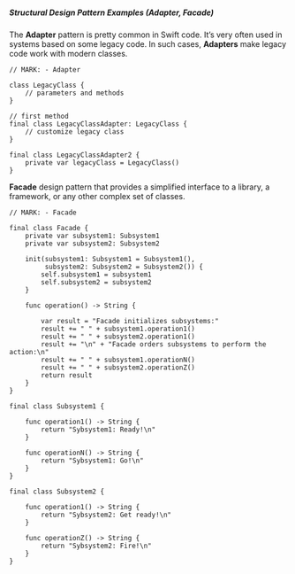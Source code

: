##### Structural Design Pattern Examples (Adapter, Facade)

The **Adapter** pattern is pretty common in Swift code. It’s very often used in systems based on some legacy code. In such cases, **Adapters** make legacy code work with modern classes.

```
// MARK: - Adapter

class LegacyClass {
    // parameters and methods
}

// first method
final class LegacyClassAdapter: LegacyClass {
    // customize legacy class
}

final class LegacyClassAdapter2 {
    private var legacyClass = LegacyClass()
}
```

**Facade** design pattern that provides a simplified interface to a library, a framework, or any other complex set of classes.

```
// MARK: - Facade

final class Facade {
    private var subsystem1: Subsystem1
    private var subsystem2: Subsystem2

    init(subsystem1: Subsystem1 = Subsystem1(),
         subsystem2: Subsystem2 = Subsystem2()) {
        self.subsystem1 = subsystem1
        self.subsystem2 = subsystem2
    }

    func operation() -> String {

        var result = "Facade initializes subsystems:"
        result += " " + subsystem1.operation1()
        result += " " + subsystem2.operation1()
        result += "\n" + "Facade orders subsystems to perform the action:\n"
        result += " " + subsystem1.operationN()
        result += " " + subsystem2.operationZ()
        return result
    }
}

final class Subsystem1 {

    func operation1() -> String {
        return "Sybsystem1: Ready!\n"
    }

    func operationN() -> String {
        return "Sybsystem1: Go!\n"
    }
}

final class Subsystem2 {

    func operation1() -> String {
        return "Sybsystem2: Get ready!\n"
    }
    
    func operationZ() -> String {
        return "Sybsystem2: Fire!\n"
    }
}
```